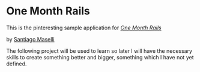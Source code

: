 # One Month Rails

This is the pinteresting sample application for
[*One Month Rails*](http://onemonthrails.com)

by [Santiago Maselli](http://maquinadeaplausos.com)

The following project will be used to learn so later I will have the necessary skills to create something better and bigger, something which I have not yet defined.

